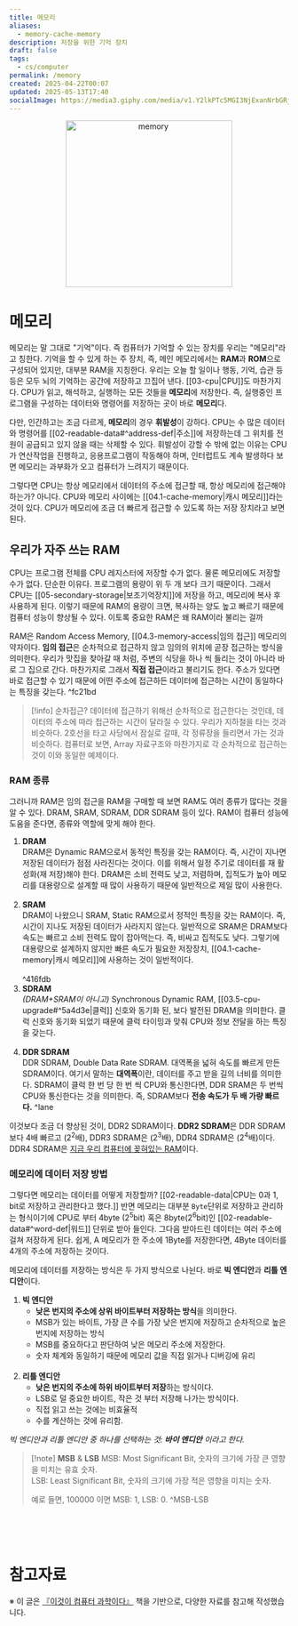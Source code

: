 ```yaml
---
title: 메모리
aliases:
  - memory-cache-memory
description: 저장을 위한 기억 장치
draft: false
tags:
  - cs/computer
permalink: /memory
created: 2025-04-22T00:07
updated: 2025-05-13T17:40
socialImage: https://media3.giphy.com/media/v1.Y2lkPTc5MGI3NjExanNrbGRjZm91OHdzeG0xbnEzcmFxaTYzaXAyZzR1N3IweHNyb3RxYSZlcD12MV9pbnRlcm5hbF9naWZfYnlfaWQmY3Q9Zw/BkfAhfmX0Ppn2/giphy.gif
---
```

<p align="center">
  <img src="https://media3.giphy.com/media/v1.Y2lkPTc5MGI3NjExanNrbGRjZm91OHdzeG0xbnEzcmFxaTYzaXAyZzR1N3IweHNyb3RxYSZlcD12MV9pbnRlcm5hbF9naWZfYnlfaWQmY3Q9Zw/BkfAhfmX0Ppn2/giphy.gif" alt="memory" width="300">
</p>

#  메모리

메모리는 말 그대로 "기억"이다. 즉 컴퓨터가 기억할 수 있는 장치를 우리는 "메모리"라고 칭한다. 기억을 할 수 있게 하는 주 장치, 즉, 메인 메모리에서는 **RAM**과 **ROM**으로 구성되어 있지만, 대부분 RAM을 지칭한다. 우리는 오늘 할 일이나 행동, 기억, 습관 등등은 모두 뇌의 기억하는 공간에 저장하고 끄집어 낸다. [[03-cpu|CPU]]도 마찬가지다. CPU가 읽고, 해석하고, 실행하는 모든 것들을 **메모리**에 저장한다. 즉, 실행중인 프로그램을 구성하는 데이터와 명령어를 저장하는 곳이 바로 **메모리**다.

다만, 인간하고는 조금 다르게, **메모리**의 경우 **휘발성**이 강하다. CPU는 수 많은 데이터와 명령어를 [[02-readable-data#^address-def|주소]]에 저장하는데 그 위치를 전원이 공급되고 있지 않을 때는 삭제할 수 있다. 휘발성이 강할 수 밖에 없는 이유는 CPU가 연산작업을 진행하고, 응용프로그램이 작동해야 하며, 인터럽트도 계속 발생하다 보면 메모리는 과부화가 오고 컴퓨터가 느려지기 때문이다.

그렇다면 CPU는 항상 메모리에서 데이터의 주소에 접근할 때, 항상 메모리에 접근해야 하는가? 아니다. CPU와 메모리 사이에는 [[04.1-cache-memory|캐시 메모리]]라는 것이 있다. CPU가 메모리에 조금 더 빠르게 접근할 수 있도록 하는 저장 장치라고 보면 된다.

## 우리가 자주 쓰는 RAM

CPU는 프로그램 전체를 CPU 레지스터에 저장할 수가 없다. 물론 메모리에도 저장할 수가 없다. 단순한 이유다. 프로그램의 용량이 위 두 개 보다 크기 때문이다. 그래서 CPU는 [[05-secondary-storage|보조기억장치]]에 저장을 하고, 메모리에 복사 후 사용하게 된다. 이렇기 때문에 RAM의 용량이 크면, 복사하는 양도 높고 빠르기 때문에 컴퓨터 성능이 향상될 수 있다. 이토록 중요한 RAM은 왜 RAM이라 불리는 걸까

RAM은 Random Access Memory, [[04.3-memory-access|임의 접근]] 메모리의 약자이다. **임의 접근**은 순차적으로 접근하지 않고 임의의 위치에 곧장 접근하는 방식을 의미한다. 우리가 맛집을 찾아갈 때 처럼, 주변의 식당을 하나 씩 들리는 것이 아니라 바로 그 집으로 간다. 마찬가지로 그래서 **직접 접근**이라고 불리기도 한다. 주소가 있다면 바로 접근할 수 있기 때문에 어떤 주소에 접근하든 데이터에 접근하는 시간이 동일하다는 특징을 갖는다. ^fc21bd

> [!info] 순차접근?
> 데이터에 접근하기 위해선 순차적으로 접근한다는 것인데, 데이터의 주소에 따라 접근하는 시간이 달라질 수 있다. 우리가 지하철을 타는 것과 비슷하다. 2호선을 타고 사당에서 잠실로 갈때, 각 정류장을 들리면서 가는 것과 비슷하다. 컴퓨터로 보면, Array 자료구조와 마찬가지로 각 순차적으로 접근하는 것이 이와 동일한 예제이다.

### RAM 종류

그러니까 RAM은 임의 접근을 RAM을 구매할 때 보면 RAM도 여러 종류가 많다는 것을 알 수 있다. DRAM, SRAM, SDRAM, DDR SDRAM 등이 있다. RAM이 컴퓨터 성능에 도움을 준다면, 종류와 역할에 맞게 해야 한다.

1. **DRAM**  
DRAM은 Dynamic RAM으로서 동적인 특징을 갖는 RAM이다. 즉, 시간이 지나면 저장된 데이터가 점점 사라진다는 것이다. 이를 위해서 일정 주기로 데이터를 재 활성화(재 저장)해야 한다. DRAM은 소비 전력도 낮고, 저렴하며, 집적도가 높아 메모리를 대용량으로 설계할 때 많이 사용하기 때문에 일반적으로 제일 많이 사용한다.
</br></br>
2. **SRAM**  
DRAM이 나왔으니 SRAM, Static RAM으로서 정적인 특징을 갖는 RAM이다. 즉, 시간이 지나도 저장된 데이터가 사라지지 않는다. 일반적으로 SRAM은 DRAM보다 속도는 빠르고 소비 전력도 많이 잡아먹는다. 즉, 비싸고 집적도도 낮다. 그렇기에 대용량으로 설계하지 않지만 빠른 속도가 필요한 저장장치, [[04.1-cache-memory|캐시 메모리]]에 사용하는 것이 일반적이다.
</br></br> ^416fdb
3. **SDRAM**  
*(DRAM+SRAM이 아니고)* Synchronous Dynamic RAM, [[03.5-cpu-upgrade#^5a4d3e|클럭]] 신호와 동기화 된, 보다 발전된 DRAM을 의미한다. 클럭 신호와 동기화 되었기 때문에 클럭 타이밍과 맞춰 CPU와 정보 전달을 하는 특징을 갖는다.
</br></br>
4. **DDR SDRAM**  
DDR SDRAM, Double Data Rate SDRAM. 대역폭을 넓혀 속도를 빠르게 만든 SDRAM이다. 여기서 말하는 **대역폭**이란, 데이터를 주고 받을 길의 너비를 의미한다.  SDRAM이 클럭 한 번 당 한 번 씩 CPU와 통신한다면, DDR SRAM은 두 번씩 CPU와 통신한다는 것을 의미한다. 즉, SDRAM보다 **전송 속도가 두 배 가량 빠르다.**
^lane

이것보다 조금 더 향상된 것이, DDR2 SDRAM이다. **DDR2 SDRAM**은 DDR SDRAM보다 4배 빠르고 ($2^2$배), DDR3 SDRAM은 ($2^3$배), DDR4 SDRAM은 ($2^4$배)이다. DDR4 SDRAM은 [지금 우리 컴퓨터에 꽂혀있는 RAM](https://www.google.com/search?q=ddr4&sourceid=chrome&ie=UTF-8)이다.

### 메모리에 데이터 저장 방법

그렇다면 메모리는 데이터를 어떻게 저장할까? [[02-readable-data|CPU는 0과 1, bit로 저장하고 관리한다고 했다.]] 반면 메모리는 대부분 `Byte`단위로 저장하고 관리하는 형식이기에 CPU로 부터 4byte ($2^5$bit) 혹은 8byte($2^6$bit)인 [[02-readable-data#^word-def|워드]] 단위로 받아 들인다. 그다음 받아드린 데이터는 여러 주소에 걸쳐 저장하게 된다. 쉽게, A 메모리가 한 주소에 1Byte를 저장한다면, 4Byte 데이터를 4개의 주소에 저장하는 것이다.

메모리에 데이터를 저장하는 방식은 두 가지 방식으로 나뉜다. 바로 **빅 엔디안**과 **리틀 엔디안**이다.

1. **빅 엔디안**    
    - **낮은 번지의 주소에 상위 바이트부터 저장하는 방식**을 의미한다.  
    - MSB가 있는 바이트, 가장 큰 수를 가장 낮은 번지에 저장하고 순차적으로 높은 번지에 저장하는 방식
    - MSB를 중요하다고 판단하여 낮은 메모리 주소에 저장한다. 
    - 숫자 체계와 동일하기 때문에 메모리 값을 직접 읽거나 디버깅에 유리
    </br></br>
2. **리틀 엔디안**  
   - **낮은 번지의 주소에 하위 바이트부터 저장**하는 방식이다.   
   - LSB로 덜 중요한 바이트, 작은 것 부터 저장해 나가는 방식이다.
   - 직접 읽고 쓰는 것에는 비효율적
   - 수를 계산하는 것에 유리함.

*빅 엔디안과 리틀 엔디안 중 하나를 선택하는 것: **바이 엔디안** 이라고 한다.*

> [!note] **MSB** & **LSB**
> MSB: Most Significant Bit, 숫자의 크기에 가장 큰 영향을 미치는 유효 숫자.   
> LSB: Least Significant Bit, 숫자의 크기에 가장 적은 영향을 미치는 숫자. 
> 
> 예로 들면, 100000 이면 MSB: 1, LSB: 0.
> ^MSB-LSB

</br></br></br>
# 참고자료

※ 이 글은 [『이것이 컴퓨터 과학이다』](https://product.kyobobook.co.kr/detail/S000214014967) 책을 기반으로, 다양한 자료를 참고해 작성했습니다.